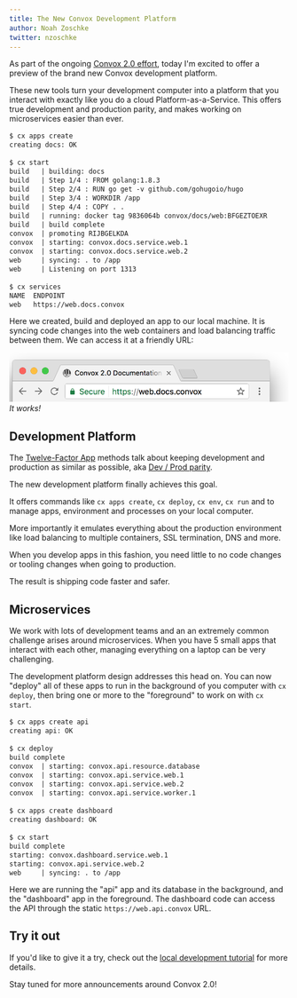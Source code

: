 ```yaml
---
title: The New Convox Development Platform
author: Noah Zoschke
twitter: nzoschke
---
```


As part of the ongoing [Convox 2.0 effort](https://docs.convox.com/), today I'm excited to offer a preview of the brand new Convox development platform.

These new tools turn your development computer into a platform that you interact with exactly like you do a cloud Platform-as-a-Service. This offers true development and production parity, and makes working on microservices easier than ever.

```console
$ cx apps create
creating docs: OK

$ cx start
build   | building: docs
build   | Step 1/4 : FROM golang:1.8.3
build   | Step 2/4 : RUN go get -v github.com/gohugoio/hugo
build   | Step 3/4 : WORKDIR /app
build   | Step 4/4 : COPY . .
build   | running: docker tag 9836064b convox/docs/web:BFGEZTOEXR
build   | build complete
convox  | promoting RIJBGELKDA
convox  | starting: convox.docs.service.web.1
convox  | starting: convox.docs.service.web.2
web     | syncing: . to /app
web     | Listening on port 1313

$ cx services
NAME  ENDPOINT
web   https://web.docs.convox
```

Here we created, build and deployed an app to our local machine. It is syncing code changes into the web containers and load balancing traffic between them. We can access it at a friendly URL:

![It works!](/assets/images/chrome-secure.png)*It works!*

<!--more-->

## Development Platform

The [Twelve-Factor App](https://12factor.net) methods talk about keeping development and production as similar as possible, aka [Dev / Prod parity](https://12factor.net/dev-prod-parity).

The new development platform finally achieves this goal.

It offers commands like `cx apps create`, `cx deploy`, `cx env`, `cx run` and  to manage apps, environment and processes on your local computer.

More importantly it emulates everything about the production environment like load balancing to multiple containers, SSL termination, DNS and more.

When you develop apps in this fashion, you need little to no code changes or tooling changes when going to production.

The result is shipping code faster and safer.

## Microservices

We work with lots of development teams and an an extremely common challenge arises around microservices. When you have 5 small apps that interact with each other, managing everything on a laptop can be very challenging.

The development platform design addresses this head on. You can now "deploy" all of these apps to run in the background of you computer with `cx deploy`, then bring one or more to the "foreground" to work on with `cx start`.

```
$ cx apps create api
creating api: OK

$ cx deploy
build complete
convox  | starting: convox.api.resource.database
convox  | starting: convox.api.service.web.1
convox  | starting: convox.api.service.web.2
convox  | starting: convox.api.service.worker.1

$ cx apps create dashboard
creating dashboard: OK

$ cx start
build complete
starting: convox.dashboard.service.web.1
starting: convox.api.service.web.2
web     | syncing: . to /app
```

Here we are running the "api" app and its database in the background, and the "dashboard" app in the foreground. The dashboard code can access the API through the static `https://web.api.convox` URL.

## Try it out

If you'd like to give it a try, check out the [local development tutorial](https://docs-staging.convox.com/walkthroughs/local/) for more details.

Stay tuned for more announcements around Convox 2.0!